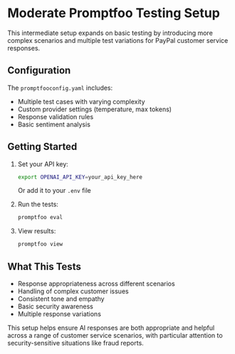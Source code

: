 # Moderate Promptfoo Testing Setup

This intermediate setup expands on basic testing by introducing more complex scenarios and multiple test variations for PayPal customer service responses.

## Configuration
The `promptfooconfig.yaml` includes:
- Multiple test cases with varying complexity
- Custom provider settings (temperature, max tokens)
- Response validation rules
- Basic sentiment analysis

## Getting Started

1. Set your API key:
   ```bash
   export OPENAI_API_KEY=your_api_key_here
   ```
   Or add it to your `.env` file

2. Run the tests:
   ```bash
   promptfoo eval
   ```

3. View results:
   ```bash
   promptfoo view
   ```

## What This Tests
- Response appropriateness across different scenarios
- Handling of complex customer issues
- Consistent tone and empathy
- Basic security awareness
- Multiple response variations

This setup helps ensure AI responses are both appropriate and helpful across a range of customer service scenarios, with particular attention to security-sensitive situations like fraud reports.
